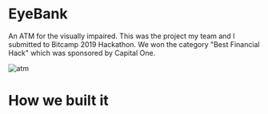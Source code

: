 # EyeBank
An ATM for the visually impaired. This was the project my team and I submitted to Bitcamp 2019 Hackathon. We won the category "Best Financial Hack" which was sponsored by Capital One.

![atm](https://user-images.githubusercontent.com/10646691/60050055-b0b20780-969d-11e9-869d-9bf49bc80d18.jpg)

# How we built it

